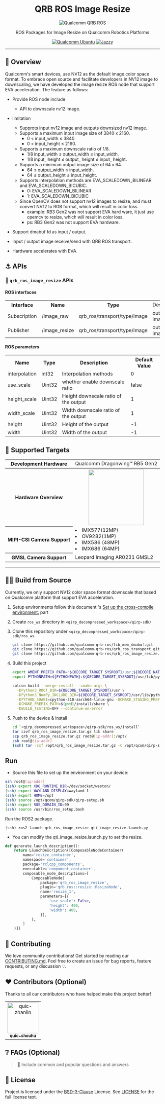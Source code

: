 <div align="center">
  <h1>QRB ROS Image Resize</h1>
  <p align="center">
    <img src="https://s7d1.scene7.com/is/image/dmqualcommprod/rb3gen2-dev-kits-hero-7" alt="Qualcomm QRB ROS" title="Qualcomm QRB ROS" />
  </p>
  <p>ROS Packages for Image Resize on Qualcomm Robotics Platforms</p>
  <a href="https://ubuntu.com/download/qualcomm-iot" target="_blank"><img src="https://img.shields.io/badge/Qualcomm%20Ubuntu-E95420?style=for-the-badge&logo=ubuntu&logoColor=white" alt="Qualcomm Ubuntu"></a>
  <a href="https://docs.ros.org/en/jazzy/" target="_blank"><img src="https://img.shields.io/badge/ROS%20Jazzy-1c428a?style=for-the-badge&logo=ros&logoColor=white" alt="Jazzy"></a>
</div>

---

## 👋 Overview

Qualcomm's smart devices, use NV12 as the default image color space format. To embrace open source and facilitate developers in NV12 image to downscaling, we have developed the image resize ROS node that support EVA acceleration. The feature as follows:

- Provide ROS node include
  - API to downscale nv12 image.

- limitation
  - Supprots input nv12 image and outputs downsized nv12 image.
  - Supports a maximum input image size of 3840 x 2160.
    - 0 < input_width ≤ 3840.
    - 0 < input_height ≤ 2160.
  - Supports a maximum downscale ratio of 1/8.
    -  1/8 input_width ≤ output_width ≤ input_width.
    -  1/8 input_ height ≤ output_ height ≤ input_ height.
  - Supports a minimum output image size of 64 x 64.
    - 64 ≤ output_width ≤ input_width.
    - 64 ≤ output_height ≤ input_height.
  - Supports interpolation methods are EVA_SCALEDOWN_BILINEAR and EVA_SCALEDOWN_BICUBIC.
    - 0: EVA_SCALEDOWN_BILINEAR
    - 1: EVA_SCALEDOWN_BICUBIC
  - Since OpenCV does not support nv12 images to resize, and must convert NV12 to RGB format, which will result in color loss.
    - example: RB3 Gen2 was not support EVA hard ware, it just use opemcv to resize, which will result in color loss.
    - ps: RB3 Gen2 was not support EVA hardware.

- Support dmabuf fd as input / output.

- Input / output image receive/send with QRB ROS transport.
- Hardware accelerates with EVA.

## ⚓ APIs

### 🔹 `qrb_ros_image_resize` APIs

#### ROS interfaces

<table>
  <tr>
    <th>Interface</th>
    <th>Name</th>
    <th>Type</th>
    <td>Description</td>
  </tr>
  <tr>
    <td>Subscription</td>
    <td>/image_raw</td>
    <td>qrb_ros/transport/type/Image</td>
    <td>output image</td>
  </tr>
  <tr>
    <td>Publisher</td>
    <td>/image_resize</td>
    <td>qrb_ros/transport/type/Image</td>
    <td>output image</td>
  </tr>
</table>

#### ROS parameters

<table>
  <tr>
    <th>Name</th>
    <th>Type</th>
    <th>Description</td>
    <th>Default Value</td>
  </tr>
  <tr>
    <td>interpolation</td>
    <td>int32</td>
    <td>Interpolation methods</td>
    <td>0</td>
  </tr>
  <tr>
    <td>use_scale</td>
    <td>Uint32</td>
    <td>whether enable downscale ratio</td>
    <td>false</td>
  </tr>
  <tr>
    <td>height_scale</td>
    <td>Uint32</td>
    <td>Height downscale ratio of the output</td>
    <td>1</td>
  </tr>
  <tr>
    <td>width_scale</td>
    <td>Uint32</td>
    <td>Width downscale ratio of the output</td>
    <td>1</td>
  </tr>
  <tr>
    <td>height</td>
    <td>Uint32</td>
    <td>Height of the output</td>
    <td>-1</td>
  </tr>
  <tr>
    <td>width</td>
    <td>Uint32</td>
    <td>Width of the output</td>
    <td>-1</td>
  </tr>
</table>

## 🎯 Supported Targets

<table >
  <tr>
    <th>Development Hardware</th>
    <td>Qualcomm Dragonwing™ RB5 Gen2</td>
  </tr>
  <tr>
    <th>Hardware Overview</th>
    <th><a href="https://www.qualcomm.com/developer/hardware/rb3-gen-2-development-kit"><img src="https://s7d1.scene7.com/is/image/dmqualcommprod/rb3-gen2-carousel?fmt=webp-alpha&qlt=85" width="180"/></a></th>
  </tr>
  <tr>
    <th>MIPI-CSI Camera Support</th>
    <td><li>IMX577(12MP)</li><li>OV9282(1MP)</li><li>IMX586 (48MP)</li><li>IMX686 (64MP)</li></td>
  </tr>
  <tr>
    <th>GMSL Camera Support</th>
    <td>Leopard Imaging AR0231 GMSL2</td>
  </tr>
</table>

---

## 👨‍💻 Build from Source

Currently, we only support NV12 color space format downscale that based on Qualcomm platform that support EVA acceleration.

1. Setup environments follow this document 's [Set up the cross-compile environment.](https://docs.qualcomm.com/bundle/publicresource/topics/80-65220-2/develop-your-first-application_6.html?product=1601111740013072&facet=Qualcomm%20Intelligent%20Robotics%20(QIRP)%20Product%20SDK&state=releasecandidate) part

2. Create `ros_ws` directory in `<qirp_decompressed_workspace>/qirp-sdk/`

3. Clone this repository under `<qirp_decompressed_workspace>/qirp-sdk/ros_ws`
     ```bash
     git clone https://github.com/qualcomm-qrb-ros/lib_mem_dmabuf.git
     git clone https://github.com/qualcomm-qrb-ros/qrb_ros_transport.git
     git clone https://github.com/qualcomm-qrb-ros/qrb_ros_image_resize.git
     ```
4. Build this project
     ```bash
     export AMENT_PREFIX_PATH="${OECORE_TARGET_SYSROOT}/usr;${OECORE_NATIVE_SYSROOT}/usr"
     export PYTHONPATH=${PYTHONPATH}:${OECORE_TARGET_SYSROOT}/usr/lib/python3.10/site-packages

     colcon build --merge-install --cmake-args \
       -DPython3_ROOT_DIR=${OECORE_TARGET_SYSROOT}/usr \
       -DPython3_NumPy_INCLUDE_DIR=${OECORE_TARGET_SYSROOT}/usr/lib/python3.10/site-packages/numpy/core/include \
       -DPYTHON_SOABI=cpython-310-aarch64-linux-gnu -DCMAKE_STAGING_PREFIX=$(pwd)/install \
       -DCMAKE_PREFIX_PATH=$(pwd)/install/share \
       -DBUILD_TESTING=OFF --continue-on-error
     ```
5. Push to the device & Install
     ```bash
     cd `<qirp_decompressed_workspace>/qirp-sdk/ros_ws/install`
     tar czvf qrb_ros_image_resize.tar.gz lib share
     scp qrb_ros_image_resize.tar.gz root@[ip-addr]:/opt/
     ssh root@[ip-addr]
     (ssh) tar -zxf /opt/qrb_ros_image_resize.tar.gz -C /opt/qcom/qirp-sdk/usr/
     ```
## Run

- Source this file to set up the environment on your device:

```bash
ssh root@[ip-addr]
(ssh) export XDG_RUNTIME_DIR=/dev/socket/weston/
(ssh) export WAYLAND_DISPLAY=wayland-1
(ssh) export HOME=/opt
(ssh) source /opt/qcom/qirp-sdk/qirp-setup.sh
(ssh) export ROS_DOMAIN_ID=99
(ssh) source /usr/bin/ros_setup.bash

```

Run the ROS2 package.

```
(ssh) ros2 launch qrb_ros_image_resize qti_image_resize.launch.py
```

- You can modify the qti_image_resize.launch.py to set the resize.

```python
def generate_launch_description():
    return LaunchDescription([ComposableNodeContainer(
        name='resize_container',
        namespace='container',
        package='rclcpp_components',
        executable='component_container',
        composable_node_descriptions=[
            ComposableNode(
                package='qrb_ros_image_resize',
                plugin='qrb_ros::resize::ResizeNode',
                name='resize_1',
                parameters=[{
                    'use_scale': False,
                    'height': 400,
                    'width': 400,
                }],
            ),
        ]
    )])
```

## 🤝 Contributing

We love community contributions! Get started by reading our [CONTRIBUTING.md](CONTRIBUTING.md).
Feel free to create an issue for bug reports, feature requests, or any discussion 💡.

## ❤️ Contributors (Optional)

Thanks to all our contributors who have helped make this project better!

<table>
  <tr>
    <td align="center"><a href="https://github.com/quic-zhanlin"><img src="https://avatars.githubusercontent.com/u/174774501?v=4" width="100" height="100" alt="quic-zhanlin"/><br /><sub><b>quic-shouhu</b></sub></a></td>
  </tr>
</table>

## ❔ FAQs (Optional)

> 📌 Include common and popular questions and answers

## 📜 License

Project is licensed under the [BSD-3-Clause](https://spdx.org/licenses/BSD-3-Clause.html) License. See [LICENSE](./LICENSE) for the full license text.
